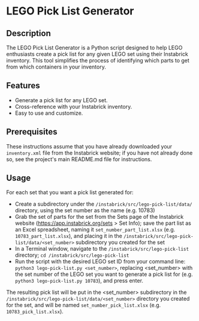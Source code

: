 # LEGO Pick List Generator

## Description

The LEGO Pick List Generator is a Python script designed to help LEGO enthusiasts create a pick list for any given LEGO set using their Instabrick inventory. This tool simplifies the process of identifying which parts to get from which containers in your inventory.

## Features

- Generate a pick list for any LEGO set.
- Cross-reference with your Instabrick inventory.
- Easy to use and customize.

## Prerequisites

These instructions assume that you have already downloaded your `inventory.xml` file from the Instabrick website; if you have not already done so, see the project's main README.md file for instructions.

## Usage

For each set that you want a pick list generated for:

- Create a subdirectory under the `/instabrick/src/lego-pick-list/data/` directory, using the set number as the name (e.g. 10783)
- Grab the set of parts for the set from the Sets page of the Instabrick website (https://app.instabrick.org/sets > Set Info); save the part list as an Excel spreadsheet, naming it `set_number_part_list.xlsx` (e.g. `10783_part_list.xlsx`), and placing it in the `/instabrick/src/lego-pick-list/data/<set_number>` subdirectory you created for the set
- In a Terminal window, navigate to the `/instabrick/src/lego-pick-list` directory; `cd /instabrick/src/lego-pick-list`
- Run the script with the desired LEGO set ID from your command line: `python3 lego-pick-list.py <set_number>`, replacing <set_number> with the set number of the LEGO set you want to generate a pick list for (e.g. `python3 lego-pick-list.py 10783`), and press enter.

The resulting pick list will be put in the <set_number> subdirectory in the `/instabrick/src/lego-pick-list/data/<set_number>` directory you created for the set, and will be named `set_number_pick_list.xlsx` (e.g. `10783_pick_list.xlsx`).